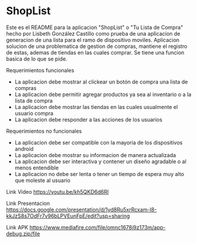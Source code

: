 # ShopList
Este es el README para la aplicacion "ShopList" o "Tu Lista de Compra" hecho por Lisbeth González Castillo como prueba de una aplicacion de generacion de una lista para el ramo de dispositivo moviles.
Aplicacion solucion de una problematica de gestion de compras, mantiene el registro de estas, ademas de tiendas en las cuales comprar. Se tiene una funcion basica de lo que se pide.

Requerimientos funcionales
- La aplicacion debe mostrar al clickear un botón de compra una lista de compras
- La aplicacion debe permitir agregar productos ya sea al inventario o a la lista de compra
- La aplicacion debe mostrar las tiendas en las cuales usualmente el usuario compra
- La aplicacion debe responder a las acciones de los usuarios

Requerimientos no funcionales
- La aplicacion debe ser compatible con la mayoria de los dispositivos android
- La aplicacion debe mostrar su informacion de manera actualizada
- La aplicacion debe ser interactiva y contener un diseño agradable o al menos entendible
- La aplicacion no debe ser lenta o tener un tiempo de espera muy alto que moleste al usuario

Link Video
https://youtu.be/kh5QKD6d6RI

Link Presentacion
https://docs.google.com/presentation/d/1yd8Ru5xrRcxam-l8-kkJzS8s7OdFr7v96bLPVEunFpE/edit?usp=sharing

Link APK 
https://www.mediafire.com/file/omnc1678i9z173m/app-debug.zip/file
